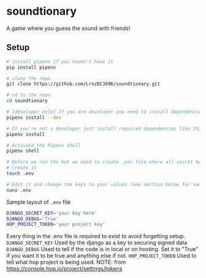 # soundtionary

A game where you guess the sound with friends!

## Setup

```bash
# install pipenv if you haven't have it 
pip install pipenv

# clone the repo
git clone https://github.com/LrnzDC3696/soundtionary.git

# cd to the repo
cd soundtionary

# [developer only] If you are developer you need to install dependencies for developers
pipenv install --dev

# If you're not a developer just install required dependencies like this
pipenv install

# Activate the Pipenv shell
pipenv shell

# Before we run the bot we need to create .env file where all secret keys will be (tokens etc)
# Create it
touch .env

# Edit it and change the keys to your values (see section below for sample layout)
nano .env
```

Sample layout of `.env` file
```bash
DJANGO_SECRET_KEY='your key here'
DJANGO_DEBUG='True'
HOP_PROJECT_TOKEN='your project key'
```

Every thing in the .env file is required to exist to avoid forgetting setup.
`DJANGO_SECRET_KEY` Used by the django as a key to securing signed data
`DJANGO_DEBUG` Used to tell if the code is in local or on hosting. Set it to "True" if you want it to be true and anything else if not.
`HOP_PROJECT_TOKEN` Used to tell what hop project is being used. NOTE: from https://console.hop.io/project/settings/tokens
